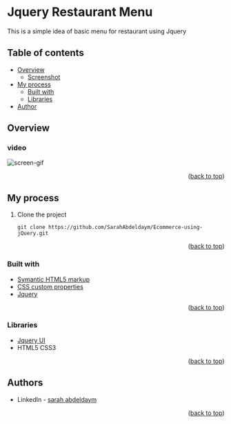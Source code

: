 # Jquery Restaurant Menu

This is a simple idea of basic menu for restaurant using Jquery
## Table of contents

- [Overview](#overview)
    - [Screenshot](#screenshot)
- [My process](#my-process)
    - [Built with](#built-with)
    - [Libraries](#Libraries)
- [Author](#authors)

## Overview

### video


![screen-gif](/Demo.gif)

<p align="right">(<a href="#top">back to top</a>)</p>

## My process
1) Clone the project

   ``` git clone https://github.com/SarahAbdeldaym/Ecommerce-using-jQuery.git ```


<p align="right">(<a href="#top">back to top</a>)</p>

### Built with

* [Symantic HTML5 markup](https://developer.mozilla.org/en-US/docs/Glossary/HTML5)
* [CSS custom properties](https://developer.mozilla.org/en-US/docs/Web/CSS)
* [Jquery](https://jqueryui.com/)

<p align="right">(<a href="#top">back to top</a>)</p>

### Libraries

* [Jquery UI](https://jqueryui.com/)
* HTML5 CSS3


<p align="right">(<a href="#top">back to top</a>)</p>

## Authors



* LinkedIn - [sarah abdeldaym](https://www.linkedin.com/in/sarah-abd-eldaym-594368183)


<p align="right">(<a href="#top">back to top</a>)</p>
